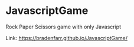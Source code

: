 # JavascriptGame
 Rock Paper Scissors game with only Javascript

Link: https://bradenfarr.github.io/JavascriptGame/
